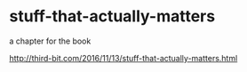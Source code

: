 # stuff-that-actually-matters
a chapter for the book

http://third-bit.com/2016/11/13/stuff-that-actually-matters.html
